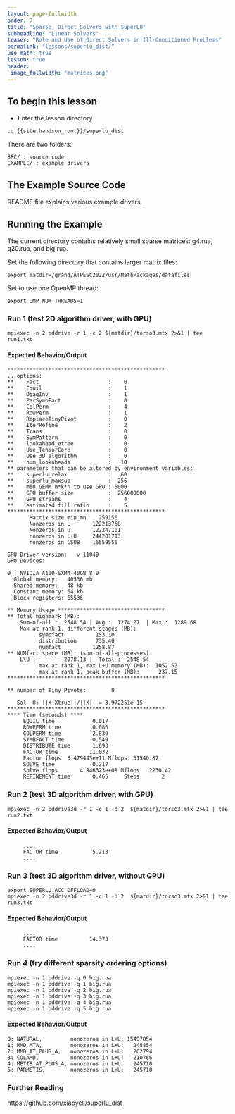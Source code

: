 ```yaml
---
layout: page-fullwidth
order: 7
title: "Sparse, Direct Solvers with SuperLU"
subheadline: "Linear Solvers"
teaser: "Role and Use of Direct Solvers in Ill-Conditioned Problems"
permalink: "lessons/superlu_dist/"
use_math: true
lesson: true
header:
 image_fullwidth: "matrices.png"
---
```


## To begin this lesson

- Enter the lesson directory
```
cd {{site.handson_root}}/superlu_dist
```

There are two folders:
```
SRC/ : source code
EXAMPLE/ : example drivers

```

## The Example Source Code

README file explains various example drivers.

## Running the Example

The current directory contains relatively small sparse matrices: g4.rua, g20.rua, and big.rua.

Set the following directory that contains larger matrix files:
```
export matdir=/grand/ATPESC2022/usr/MathPackages/datafiles
```

Set to use one OpenMP thread:
```
export OMP_NUM_THREADS=1
```

### Run 1 (test 2D algorithm driver, with GPU)
```
mpiexec -n 2 pddrive -r 1 -c 2 ${matdir}/torso3.mtx 2>&1 | tee run1.txt
```

#### Expected Behavior/Output
```
**************************************************
.. options:
**    Fact                      :    0
**    Equil                     :    1
**    DiagInv                   :    1
**    ParSymbFact               :    0
**    ColPerm                   :    4
**    RowPerm                   :    1
**    ReplaceTinyPivot          :    0
**    IterRefine                :    2
**    Trans                     :    0
**    SymPattern                :    0
**    lookahead_etree           :    0
**    Use_TensorCore            :    0
**    Use 3D algorithm          :    0
**    num_lookaheads            :   10
** parameters that can be altered by environment variables:
**    superlu_relax             :   60
**    superlu_maxsup            :  256
**    min GEMM m*k*n to use GPU : 5000
**    GPU buffer size           :  256000000
**    GPU streams               :    4
**    estimated fill ratio      :    5
**************************************************
       Matrix size min_mn    259156
       Nonzeros in L       122213768
       Nonzeros in U       122247101
       nonzeros in L+U     244201713
       nonzeros in LSUB    16559556

GPU Driver version:   v 11040
GPU Devices:

0 : NVIDIA A100-SXM4-40GB 8 0
  Global memory:   40536 mb
  Shared memory:   48 kb
  Constant memory: 64 kb
  Block registers: 65536
	
** Memory Usage **********************************
** Total highmark (MB):
    Sum-of-all :  2548.54 | Avg :  1274.27  | Max :  1289.68
    Max at rank 1, different stages (MB):
        . symbfact          153.10
        . distribution      735.40
      	. numfact          1258.87
** NUMfact space (MB): (sum-of-all-processes)
    L\U :         2078.13 |  Total :  2548.54
    	. max at rank 1, max L+U memory (MB):  1052.52
        . max at rank 1, peak buffer (MB):      237.15
**************************************************

** number of Tiny Pivots:        0

   Sol  0: ||X-Xtrue||/||X|| = 3.972251e-15
**************************************************
**** Time (seconds) ****
     EQUIL time            0.017
     ROWPERM time          0.086
     COLPERM time          2.839
     SYMBFACT time         0.549
     DISTRIBUTE time       1.693
     FACTOR time          11.032
     Factor flops  3.479445e+11	Mflops	31540.87
     SOLVE time            0.217
     Solve flops	   4.846323e+08	Mflops	 2230.42
     REFINEMENT time       0.465	 Steps       2
```

### Run 2 (test 3D algorithm driver, with GPU)
```
mpiexec -n 2 pddrive3d -r 1 -c 1 -d 2  ${matdir}/torso3.mtx 2>&1 | tee run2.txt
```

#### Expected Behavior/Output
```
     ....
     FACTOR time           5.213
     ....
```

### Run 3 (test 3D algorithm driver, without GPU)
```
export SUPERLU_ACC_OFFLOAD=0
mpiexec -n 2 pddrive3d -r 1 -c 1 -d 2  ${matdir}/torso3.mtx 2>&1 | tee run3.txt
```

#### Expected Behavior/Output
```
     ....
     FACTOR time          14.373
     ....
```

### Run 4 (try different sparsity ordering options)
```
mpiexec -n 1 pddrive -q 0 big.rua
mpiexec -n 1 pddrive -q 1 big.rua
mpiexec -n 1 pddrive -q 2 big.rua
mpiexec -n 1 pddrive -q 3 big.rua
mpiexec -n 1 pddrive -q 4 big.rua
mpiexec -n 1 pddrive -q 5 big.rua
```
#### Expected Behavior/Output
```
0: NATURAL,         nonozeros in L+U: 15497854
1: MMD_ATA,         nonozeros in L+U:   248854
2: MMD_AT_PLUS_A,   nonozeros in L+U:   262794
3: COLAMD,          nonozeros in L+U:   210766
4: METIS_AT_PLUS_A, nonozeros in L+U:   245710
5: PARMETIS,        nonozeros in L+U:   245710
```

### Further Reading

https://github.com/xiaoyeli/superlu_dist
